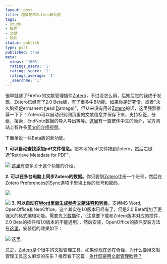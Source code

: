 ```yaml
---
layout: post
title: 超级酷的Zotero新功能
tags:
- study
- 插件
- 文献
- 软件
status: publish
type: post
published: true
meta:
  views: '1603'
  ratings_users: '1'
  ratings_score: '1'
  ratings_average: '1'
  _searchme: '1'
---
```

很早就装了Firefox的文献管理插件<a href="http://www.zotero.org/" target="_blank">Zotero</a>，不过没怎么用，后知后觉的我终于发现，Zotero已经有了2.0 Beta版，有了很多牛B功能。如果你是研究僧，或者“永久脑损(<span style="text-decoration:underline;">P</span>ermanent <span style="text-decoration:underline;">h</span>ead <span style="text-decoration:underline;">D</span>amage)”，但从来没有用过<a href="http://www.zotero.org/" target="_blank">Zotero</a>的话，这里强烈推荐一下下！Zotero可以自动识别网页里的文献信息并保存下来，支持标签，分组，搜索，EndNote数据的导入导出等等。<a href="http://newgenerationresearcher.blogspot.com/2008/10/zotero.html" target="_blank">这里</a>有一篇繁体中文的简介，官方网站上有许多<a href="http://www.zotero.org/support/quick_start_guide" target="_blank">英文的介绍视频</a>。

下面单说一些Beta版的新功能。

<strong>1. 可以自动查找添加pdf文件信息。</strong>把本地的pdf文件拖到Zotero，然后右键选"Retrieve Metadata for PDF"，


![](https://dl.dropboxusercontent.com/u/308058/blogimages/2010/07/zotero1.png)
<a href="http://newgenerationresearcher.blogspot.com/2009/05/zotero-pdf.html" target="_blank">这里</a>有更多关于这个功能的介绍。

<strong>2. 可以在多台电脑上同步Zotero的数据。</strong>你只要到<a href="http://www.zotero.org/" target="_blank">Zotero</a>注册一个账号，然后在Zotero Preferences的Sync选项卡里填上你的账号和密码，


![](https://dl.dropboxusercontent.com/u/308058/blogimages/2010/07/zotero2.png)

![](http://azaleasays.files.wordpress.com/2009/06/zotero3.png)
<strong>3. 可以自动<a href="http://www.zotero.org/support/word_processor_integration" target="_blank">在Word里面生成参考文献注释和列表</a>，</strong>支持MS Word, OpenOffice和NeoOffice，这个其实在1.0版本已经有了，但是2.0 Beta增加了更强大的格式编辑功能。需要先<a href="http://www.zotero.org/support/word_processor_plugin_installation" target="_blank">下载</a>插件，（注意要下载和Zotero版本对应的插件，2.0 Beta的插件和1.0版本的不能通用），然后安装，OpenOffice的插件安装方法在<a href="http://forums.zotero.org/discussion/1954/how-to-install-plugin-for-open-office/" target="_blank">这里</a>，安装后的效果如下：


![](http://azaleasays.files.wordpress.com/2009/06/zotero4.png)
<a href="http://www.zotero.org/support/word_processor_plugin_usage" target="_blank">这里</a>。

总之，<a href="http://www.zotero.org/" target="_blank">Zotero</a>是个很牛的文献管理工具，如果你现在还在奇怪，为什么要用文献管理工具这么麻烦的东东？推荐看下这篇：<a href="http://newgenerationresearcher.blogspot.com/2008/07/blog-post_27.html">為什麼要用文獻管理軟體？</a>